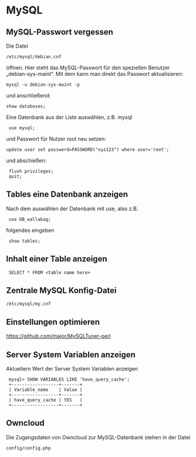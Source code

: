 # MySQL
## MySQL-Passwort vergessen
Die Datei
 
    /etc/mysql/debian.cnf

öffnen. Hier steht das MySQL-Passwort für den speziellen Benutzer „debian-sys-maint“.
Mit dem kann man direkt das Passwort aktualisieren:

    mysql -u debian-sys-maint -p

und anschließend:

    show databases;
 
 Eine Datenbank aus der Liste auswählen, z.B. mysql
 
     use mysql;
     
 und Passwort für Nutzer root neu setzen:
 
    update user set password=PASSWORD("xyz123") where user='root'; 
    
 und abschießen:

     flush privileges;
     quit;
 
## Tables eine Datenbank anzeigen

Nach dem auswählen der Datenbank mit use, also z.B.

     use DB_wallabag;
     
folgendes eingeben

     show tables;
     
## Inhalt einer Table anzeigen
     
     SELECT * FROM <table name here>
 
## Zentrale MySQL Konfig-Datei

    /etc/mysql/my.cnf

## Einstellungen optimieren

https://github.com/major/MySQLTuner-perl


## Server System Variablen anzeigen

Aktuellern Wert der Server System Variablen anzeigen

     mysql> SHOW VARIABLES LIKE 'have_query_cache';
     +------------------+-------+
     | Variable_name    | Value |
     +------------------+-------+
     | have_query_cache | YES   |
     +------------------+-------+


## Owncloud
Die Zugangsdaten von Owncloud zur MySQL-Datenbank stehen in der Datei
    
    config/config.php
 
 

